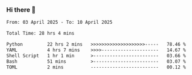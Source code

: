 ### Hi there 👋

<!--
**ututono/ututono** is a ✨ _special_ ✨ repository because its `README.md` (this file) appears on your GitHub profile.

Here are some ideas to get you started:

- 🔭 I’m currently working on ...
- 🌱 I’m currently learning ...
- 👯 I’m looking to collaborate on ...
- 🤔 I’m looking for help with ...
- 💬 Ask me about ...
- 📫 How to reach me: ...
- 😄 Pronouns: ...
- ⚡ Fun fact: ...
-->



<!--START_SECTION:waka-->

```txt
From: 03 April 2025 - To: 10 April 2025

Total Time: 28 hrs 4 mins

Python         22 hrs 2 mins   >>>>>>>>>>>>>>>>>>>>-----   78.46 %
YAML           4 hrs 7 mins    >>>>---------------------   14.67 %
Shell Script   1 hr 1 min      >------------------------   03.66 %
Bash           51 mins         >------------------------   03.07 %
TOML           2 mins          -------------------------   00.12 %
```

<!--END_SECTION:waka-->
